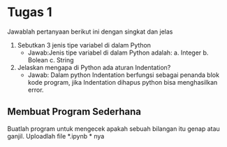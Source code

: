 # Tugas 1

Jawablah pertanyaan berikut ini dengan singkat dan jelas
1. Sebutkan 3 jenis tipe variabel di dalam Python
    * Jawab:Jenis tipe variabel di dalam Python adalah:
            a. Integer 
            b. Bolean 
            c. String 
2. Jelaskan mengapa di Python ada aturan Indentation?
    * Jawab: Dalam python Indentation berfungsi sebagai penanda blok kode program, jika Indentation dihapus python bisa menghasilkan error. 
    
## Membuat Program Sederhana

Buatlah program untuk mengecek apakah sebuah bilangan itu genap atau ganjil. Uploadlah file *.ipynb * nya

